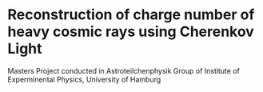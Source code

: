 # Reconstruction of charge number of heavy cosmic rays using Cherenkov Light
Masters Project conducted in Astroteilchenphysik Group of Institute of Experminental Physics, University of Hamburg
